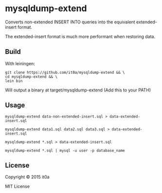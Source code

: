 # mysqldump-extend

Converts non-extended INSERT INTO queries into the equivalent extended-insert format.

The extended-insert format is much more performant when restoring data.

## Build

With leiningen:
```
git clone https://github.com/it0a/mysqldump-extend && \
cd mysqldump-extend && \
lein bin
```
Will output a binary at target/mysqldump-extend (Add this to your PATH)

## Usage

```
mysqldump-extend data-non-extended-insert.sql > data-extended-insert.sql

mysqldump-extend data1.sql data2.sql data3.sql > data-extended-insert.sql

mysqldump-extend *.sql > data-extended-insert.sql

mysqldump-extend *.sql | mysql -u user -p database_name
```

## License

Copyright © 2015 it0a

MIT License
